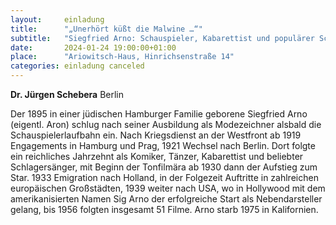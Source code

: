 ```yaml
---
layout:     einladung
title:      "„Unerhört küßt die Malwine …“"
subtitle:   "Siegfried Arno: Schauspieler, Kabarettist und populärer Schlagerinterpret"
date:       2024-01-24 19:00:00+01:00
place:      "Ariowitsch-Haus, Hinrichsenstraße 14"
categories: einladung canceled
---
```


**Dr. Jürgen Schebera**
Berlin

Der 1895 in einer jüdischen Hamburger Familie geborene Siegfried Arno (eigentl. Aron) schlug nach seiner Ausbildung als Modezeichner alsbald die Schauspielerlaufbahn ein. Nach Kriegsdienst an der Westfront ab 1919 Engagements in Hamburg und Prag, 1921 Wechsel nach Berlin. Dort folgte ein reichliches Jahrzehnt als Komiker, Tänzer, Kabarettist und beliebter Schlagersänger, mit Beginn der Tonfilmära ab 1930 dann der Aufstieg zum Star. 1933 Emigration nach Holland, in der Folgezeit Auftritte in zahlreichen europäischen Großstädten, 1939 weiter nach USA, wo in Hollywood mit dem amerikanisierten Namen Sig Arno der erfolgreiche Start als Nebendarsteller gelang, bis 1956 folgten insgesamt 51 Filme. Arno starb 1975 in Kalifornien.

